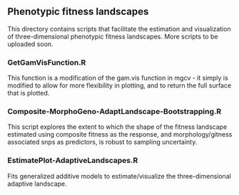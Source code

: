 ## Phenotypic fitness landscapes
This directory contains scripts that facilitate the estimation and visualization of three-dimensional phenotypic fitness landscapes. More scripts to be uploaded soon. 

### GetGamVisFunction.R
This function is a modification of the gam.vis function in mgcv - it simply is modified to allow for more flexibility in plotting, and to return the full surface that is plotted. 

### Composite-MorphoGeno-AdaptLandscape-Bootstrapping.R
This script explores the extent to which the shape of the fitness landscape estimated using composite fitness as the response, and morphology/gitness associated snps as predictors, is robust to sampling uncertainty.

### EstimatePlot-AdaptiveLandscapes.R
Fits generalized additive models to estimate/visualize the three-dimensional adaptive landscape. 
